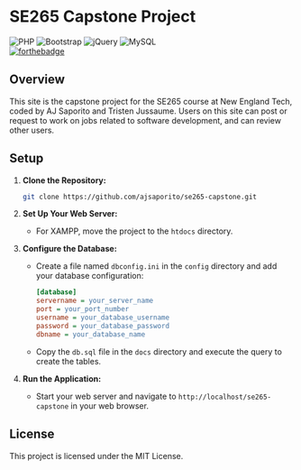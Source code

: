 # SE265 Capstone Project

![PHP](https://img.shields.io/badge/php-%3E%3D%207.4-blue)
![Bootstrap](https://img.shields.io/badge/bootstrap-%5E5.0-blueviolet)
![jQuery](https://img.shields.io/badge/jquery-%5E3.6.0-blue)
![MySQL](https://img.shields.io/badge/mysql-%5E8.0.0-orange)
<br>
[![forthebadge](https://forthebadge.com/images/badges/powered-by-coders-sweat.svg)](https://forthebadge.com)

## Overview

This site is the capstone project for the SE265 course at New England Tech, coded by AJ Saporito and Tristen Jussaume. Users on this site can post or request to work on jobs related to software development, and can review other users.

## Setup

1. **Clone the Repository:**

    ```sh
    git clone https://github.com/ajsaporito/se265-capstone.git
    ```

2. **Set Up Your Web Server:**

    - For XAMPP, move the project to the `htdocs` directory.

3. **Configure the Database:**

    - Create a file named `dbconfig.ini` in the `config` directory and add your database configuration:

      ```ini
      [database]
      servername = your_server_name
      port = your_port_number
      username = your_database_username
      password = your_database_password
      dbname = your_database_name
      ```

   - Copy the `db.sql` file in the `docs` directory and execute the query to create the tables.

4. **Run the Application:**

    - Start your web server and navigate to `http://localhost/se265-capstone` in your web browser.

## License

This project is licensed under the MIT License.
